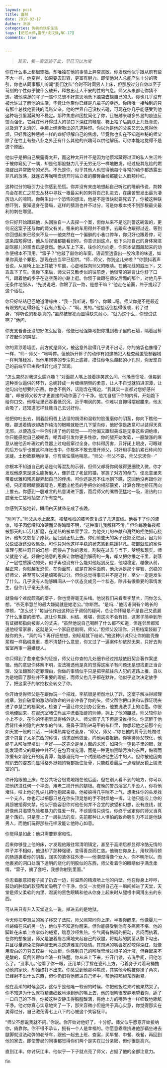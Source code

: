 ```yaml
---
layout: post
title: 盎然
date: 2019-02-17
Author: 派派
categories: 狗狗的快乐生活
tags: [记忆大师,雷子/沈汉强,NC-17]
comments: true


---
```

>*其实，我一直混迹于此，早已习以为常*

你在什么事上都很笨拙，却唯独在他的事情上异常灵敏。你发现他似乎跟从前有些不大一样，他变得，如果要去形容，更富有魅力。即使他对人总能产生十分的吸引，你也从同事那儿听闻“我们沈队”会时不时同男人上床，但那股过分自敛以至于苛刻的个性似乎被什么破开，释放出让人不安的性的气息。师父从来都让你猜不透，被他深邃的眸子一瞧你总想不好意思地低下脑袋去挠自己的头。你也几乎没有被允许过了解他的生活，毕竟让他带你已经是八辈子的幸运。你所唯一接触到的只有那个总找他要钱的混账父亲。他的世界自己没权去碰，可现在你几乎能感受到他这种吸引里潜藏的不稳定。那种焦虑和困扰同化了你，且被越来越多外显的痕迹反馈而强化，它藏在他开得过大的领口下深红的鞭痕、卷上袖子后肌肤上几处青淤，以及消了未消的、手腕上绳索勒出的几道肿印。你以为是他的父亲又怎么惹得他烦，只好靠这种惩戒一样的癖好纾解自己的焦虑，毕竟你也实在不知道神秘的师父除了在性上有些八卦之外还有什么其他的兴趣可以供他解压。可你本能地觉得不是这个原因。 

他似乎是把自己展露得太开，而这种太开并不是因为他惯常藏得过深的私人生活终于被你窥见了一隅，却是他那股魅力几乎无穷无尽一样地散发，经过极其危险的燃烧绽出异常致命的光亮。不光是你，似乎其他人也觉得他每个寻常的动作都透露出非凡的放荡，就连去等咖啡壶烧开时站立者的腰臀曲线都能让人脸颊绯红。 

这种过分的吸引力让你感到恐慌。你并没有来由地想起自己听过的睡前传说，荆棘鸟会在死亡之前去丛林中寻找一根最尖利的刺将自己扎进去，在痛苦里发出最为凄厉动人的啼鸣。你萌生出一个恐怖的想法，他是不是很快就要死去了。你被这种联想吓到，要知道身在警局，这样的猜测也并不过分，可是你根本找不到那根最尖最利的刺在哪里。 

你只好开始跟踪他，头回独自一人去探一个案，但你从来不是吃刑警这碗饭的，更何况这案子还与你的师父有关。租来的车用得并不顺手，去跟车也跟得过近，等到你回想起来已经来不及——他突然在一个偏僻的小巷口停车，你只好也跟着停，可这条路短得很，他从后视镜都能看到你。你意识到这点，低下头把自己的身体窝进副驾那儿的空当已是徒然。他从车上下来，往你的方向走，你原本试图藏起来的动作便根本不顶用。“雷子？”他敲了敲你的车窗，语调里透露出一股冷肃的味道，如果你真是个罪犯，那现在应当早已招供。“师…师父，你到这儿来啦？”你颤抖着声音说，从座椅上坐正并放下车窗，心虚地探向师父的眼睛。在他视线的威压下，又乖乖下了车。但你下来后，师父只又散步似的往前走，他惯常的寡言让你舒了口气，跟着他的步子在这空荡的小路上逛。你惯于做跟在师父后面的那个，对他几乎无条件地服从，“先说说吧，你跟了我一路，是想干嘛？”他走在前面，终于提起了这个话茬。 

你只好结结巴巴地道清缘由：“我⋯我听说，那个，你跟…嗯。师父你是不是最近有跟男的走得好近？我有点担心…” “啊，男的。”他接话倒接得很顺，转了过身，“你听说的都是真的。”虽然被冒犯而显得缺失耐心，“就为这个么，你想试试啊？”他问。 

你支支吾吾还没想好怎么回答，他便已经强势地把你推到巷子里的石墙，隔着层裤子摸起你的阴茎。 

你的背顶着墙面，前方就是师父，被这意外震得几乎说不出话。你的脑袋也像懵了一样，“师⋯师父⋯”地叫停。但他拆开裤子的动作有如逮捕犯人检查藏匿管制器械一样利落标准，当他用同等的专注包上底裤，摸住你龟头藏起的小孔时，你发现自己的前端早已由畏惧转化成了湿润。 

“怎么突然对我这么感兴趣？”对面那人嘴上挂着抹笑这么问，他嗓音惯哑，但每到这种类似逼供的环节，总婉转成一片缠绵阴恻的柔意，让人不自觉就陷进沼潭，让他勾出他想要的东西。你也不例外，话刚含在嘴边，“我其实一直都对您好感兴趣”，却被师父较方才更直接的动作逼了个干净。他兀自褪下你的内裤，开始跪下给你口交。他喉咙里还吞着低沉沉、近乎嘲讽的笑。你难以自抑得摆起腰来，他太会吸了，还知道怎样轻贱自己去讨好你。 

他把你吐出去，侧着脸用唇上沾湿的胡须和温软的脸蛋磨你的阴茎，你向下瞧他一眼，那透着情欲却故作纯洁的眼睛就眨巴几下望向你，他好像是故意可以装得天真无邪，以便造成一种你引诱了他的错觉——可他偏又跟甜美或是无辜这些词绝缘，你只能感觉自己被嘲弄。嘲弄却引发你更多性欲，你的腿开始发软，一股酸涨的麻意从被他舌叶碾过的性器上过电般窜过全身。你抖得厉害，只好闭上眼皮，可眼球的后方似乎也被这种麻胀击中，你根本不敢去推开师父，只好用手指扒紧石砖间的泥缝。土粉簌簌地掉落，你有些怯懦地喘息，“师父⋯师父不要，师父求求你⋯” 

你根本不知道自己的话是何等混乱的示弱，但师父却将你伺候得更细致入微。你才发现他原来是这么能折磨人，像抓住了老鼠的猫，掌握了对方的命门，便恶意里夹带着优雅和残忍捉弄起自己的俘虏。可你还是忍不住地朝下瞧，这回他没再跟你对视，只闭着眼睛颤着睫毛，用磨出枪茧的手把你的根部箍紧，计算合理地挤压再向上推去。你感到一股难言的热意涌进下腹，而后师父的嘴唇便猛地一吸，湿热的口腔毫无仁慈地抽空了所有空气。 

你感到天旋地转，瞬间白天就昏花成了夜晚。 

“别问了。”师父从地上起来，褶皱堆栈的膝弯恢复成了几道直线。他吞下了你的液体，嗓子因低哑和冷硬而显得晦暗不明，“这种事儿我解释不清。” 但你每晚每夜都被那天的口活儿折磨，在潮热的被单里手淫，为他突兀的奉献和戛然的拒绝抓心挠肝，他却又恢复了原状，回归到正轨上去。你们前些天的案子还缺乏进展，因为师父说证据还没收集全。可你只对他这样平稳的状态感到焦躁非凡。按部就班的案件审理与那些奇异的幻想一同侵占了你的思维，割裂在过去与当下，梦境和现实。师父就是个谜。好像他随意的恩典让你触碰到解密的一角，却又把你推之千里，剥落了一层性质躁动的壳，似乎再也没有什么能对他起到反应，他越稳定，越像从前，越正常，你就越发恐慌。在你面前，或是在案件面前，他永远是那个睿智、沉稳的好师父，甚至可以说是缜密得过分。但你总觉得事实并不是这样，至少一定是发生了什么。几乎没有人能够瞬间从一个状态变成另一个状态，除非有很重要的事情发生，但你几乎毫无头绪。 

就像每个难度颇高的案子，你也觉得毫无头绪。他说我们来看看李慧兰，问你怎么想。“杀死李慧兰的最大嫌疑就是她老公。”你断然。“是吗…”他话语间有个略长的停顿，“怎么说？”每当他作出这种近乎调侃的疑问，总让你怀疑是不是自己又遗漏了什么重要的细节。这让你焦躁、纠结、难堪，但这次不会有错，这案子简单到所有证据都指向被害人的丈夫。“虽然他说自己喝醉了什么都不知道，但连邻居都知道他经常家暴，这就是又一个家庭悲剧啊，师父。”但师父没理你，只用档案袋敲了敲你的头，“真的吗？再仔细想想，别轻易就下结论。”他这种训诫只让你的脑壳像浆糊一样黏稠发重，摸不清楚什么意思，你又过了一遍案件却依然无果，只好去拘留室再审一遍嫌疑人。 

你只得到了愈来愈多的证据，师父让你查的几处细节经过推敲依旧契合著作案逻辑。他的意思你体察不明，没法猜透他是真的觉得这案子有问题还是想找更正当合理、没法翻案的定罪理由，你做的事情似乎只是把李航往杀人犯的道路上推，自以为是地圆了那些并不重要的瑕疵，而师父也几乎都在默许。他似乎这次决定放手了，把这案子的掌控权全转交了你。 

你开始觉得师父是在跟你玩一个把戏，李航很是坦然地认了罪，这案子解决得顺理成章，独自破案的激动和致命的兴奋冲昏了你的头。师父帮你把口供和认罪证明夹进了李慧兰的档案夹，检查了一遍让你交到办公室去，他要洗洗手上的油墨。你很快地便回来，在盥洗室堵住尚且冲洗着指缝的师傅，拥上了他的腰肢。师父较你娇小上不少，在你的怀抱里显得格外诱人。师父颤了几下但是没推拒你。你沉醉于他后背传来的隐约古龙水的气味，将鼻子深陷进马甲的布料里，你想起他之前那个宛如天堂一般的口活，一阵燥热席卷过全身，“师父，师父…”你在他的肩骨到处蹭过这个包含了太多东西的称谓，请求跟他做爱，向他索要报酬。你等待师父软化，他终于从喉咙里挤出一声好——这完全是单方面的求欢，如果你一望镜子里的眼，就能发现师父的眼神中并不存在包容或宠溺，而是一种更加黑暗污浊的东西，黏稠而浓重有如刚化开的沥青潭，能够溺死每一个试图踏进他生活中的人。但你被他因向前趴去的姿态而显得格外挺翘的臀部抵住耻骨，只能趁着最后一点理智反锁上盥洗室的门。 

你开始跟他上床。在公共场合很乖地跟在他后面，但在别人看不到的地方，你可以把他挤进任何一个平面，用老二捅开他的腿根。夜晚的警员浴室几乎没人，你将他堵住，咬上他的乳尖儿把他抱起来操。他被掂得几乎喘不上气，想揪住你的头发找一个支点，你也可以把那只总在你头顶晃悠的手不耐烦地一挥，让他只能咬上你的肩膀被插得失禁。他似乎能容忍你对他任何并不合宜的欲望和幻想，没有底线，就好像他只渴望危险和暴力的性爱一样。不谈感情只谈性，你终于坐定你的师父当真是个荡妇，只是套上了一层执法的皮，先前那种让人惧怕的致命吸引力不过是他缺男人，而他们玩得那些花样没能让他称心如意。 

你觉得是如此：他只需要罪案和性。 

后来你够登上他的床，才发现他跟往常清明镇定，甚至于高潮后都显得冷酷无情的样子并不相似，他退却了那种强硬，变得善良而仁慈。他骑在你身上，用软滑闷顿的肠道裹着你的阴茎，润实的液体往外渗——他潮湿得像个女人，你不明所以。而他裹紧的洞口处滴下透明的烧化的明胶似的东西，师父看着你的眼睛似乎满含柔情，“雷子，摘了套吧，我想你射到里面。” 

你忍着胀意把套子摘了扔去一边，将温热的精液喷上他的内壁。他在你身上哼哼，鼓动的肿起的软腔帮忙吸吮了个干净，你又一次觉得自己在一瞬间掉进了天堂，天堂是师父柔软的内里、湿润的黑色眼睛和他从你身上起来时从腿根中间滑出去的东西。 

可从来只有升入天堂这么一说，掉进去的是地狱。 

今天你把李慧兰的案子移交了法院，师父照常同你上床。半夜你醒来，他像婴儿一样蜷缩在床的另一边，他似乎不知道你醒来，但你能感受到他有多痛苦不堪，他的脚趾在床单上痉挛似的蜷紧，喘息沙哑焦热，空气间有黏稠的振动，苦闷而执着。在你的想象里，师父是皱着眉苦痛地夹起自己的双腿，将勃起的阴茎从胯下勾出，并且尽量避免把你弄醒去解决这道难言的隐情。其饱满的嘴唇定然咬得深红，就像用雪白的刀刃去绞裂一枚血橙。你感到自己的喉咙里滑过橙子的汁液，但吞起来不是酸的，反倒苦得似血液一样铁腥。你从床上下来，拧开门锁，去洗手间，问他怎么了。“没事儿。”他看了你一眼，正用单只手撑在瓷砖上方，弓着身子对着马桶撸动他的家伙，却始终打不出来。你感受到他那种焦虑，其实他今晚被你操了两次，已经射不出什么东西，但你仍旧将他嵌进自己怀中，帮他把那根东西揪紧。 

他在高潮的时候会哭，这似乎是他唯一软弱的时候。你把他扳过来时他果然哭了。你不知道为什么就将精液细致地涂到他的嘴上去，他的眼睛很安静地望着你，舔了一口自己的下唇。你被这种安静击得胸膛酸满，将他上方的嘴唇也一样细致地舔舐干净。他对你真心实意地笑了一下，那笑容微小但是终于真心实意，你觉得那实在美得过分，自己激荡得七上八下的心被这个笑容抚平。 

“师父不想说我就不问。”你说。你开始对他好了，十分好。师父似乎愿意开始接纳你，倚靠你。你不得不承认，拥有一个人是幸福的。你愿意乖乖挤进他那辆坐进去腿脚就没法动弹的老爷车，跟他一起去上班、查案，买早餐、中餐、晚餐，再回到他的家去。即使警局的同事都觉得你们两个是实在过分亲密，但你很是高兴。 

直到江丰。你讨厌江丰，他似乎一下子就点亮了师父，占据了他的全部注意力。 

fin
